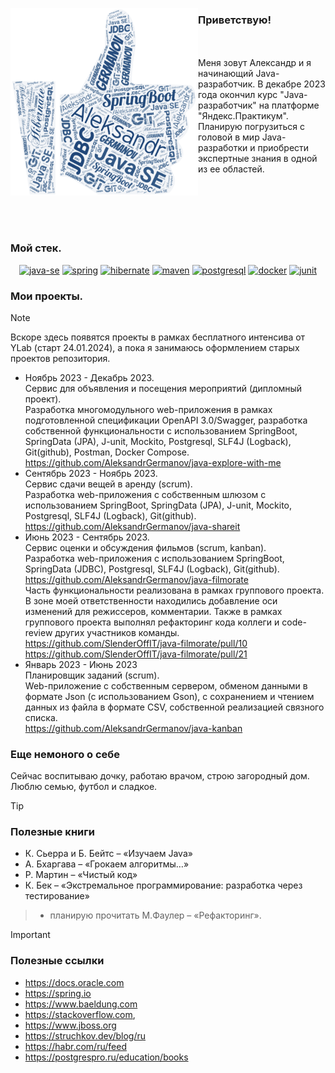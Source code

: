 

<img
width="300"
height="300"
align="left"
src="/img/GithubProfileOpening.png"></img>
### Приветствую!
<br>
<br>
Меня зовут Александр и я начинающий Java-разработчик. В декабре 2023 года окончил курс "Java-разработчик" на платформе "Яндекс.Практикум".
Планирую погрузиться с головой в мир Java-разработки и приобрести экспертные знания в одной из ее областей.
<br>
<br>
<br>
<br>
<br>
<br>

### Moй стек.
<div align="center">
  
<a href="">![java-se](https://img.shields.io/badge/java--se-maker?style=for-the-badge&logo=oracle&labelColor=rgb(75%2C130%2C200)&color=rgb(39%2C77%2C126)&link=https%3A%2F%2Fhibernate.org%2F)</a>
<a href="">![spring](https://img.shields.io/badge/spring-maker?style=for-the-badge&logo=spring&logoColor=rgb(255%2C255%2C255)&labelColor=rgb(75%2C130%2C200)&color=rgb(39%2C77%2C126)&link=https%3A%2F%2Fspring.io%2F)</a>
<a href="">![hibernate](https://img.shields.io/badge/Hibernate-maker?style=for-the-badge&logo=hibernate&labelColor=rgb(75%2C130%2C200)&color=rgb(39%2C77%2C126)&link=https%3A%2F%2Fhibernate.org%2F)</a>
<a href="">![maven](https://img.shields.io/badge/maven-maker?style=for-the-badge&logo=apache&logoColor=rgb(255%2C255%2C255)&labelColor=rgb(75%2C130%2C200)&color=rgb(39%2C77%2C126)&link=https%3A%2F%2Fmaven.apache.org%2F)</a>
<a href="">![postgresql](https://img.shields.io/badge/postgresql-maker?style=for-the-badge&logo=postgresql&logoColor=rgb(255%2C255%2C255)&labelColor=rgb(75%2C130%2C200)&color=rgb(39%2C77%2C126)&link=https%3A%2F%2Fwww.postgresql.org%2F)</a>
<a href="">![docker](https://img.shields.io/badge/docker-maker?style=for-the-badge&logo=docker&logoColor=rgb(255%2C255%2C255)&labelColor=rgb(75%2C130%2C200)&color=rgb(39%2C77%2C126)&link=https%3A%2F%2Fwww.docker.com%2F)</a>
<a href="">![junit](https://img.shields.io/badge/junit-maker?style=for-the-badge&logo=junit5&logoColor=rgb(255%2C255%2C255)&labelColor=rgb(75%2C130%2C200)&color=rgb(39%2C77%2C126)&link=https%3A%2F%2Fjunit.org%2Fjunit5%2F)</a>

</div>


### Мои проекты.

>[!NOTE]
>Вскоре здесь появятся проекты в рамках бесплатного интенсива от YLab (старт 24.01.2024), а пока я занимаюсь оформлением старых проектов репозитория.

- Ноябрь 2023 - Декабрь 2023.<br>
Сервис для объявления и посещения мероприятий (дипломный проект).<br>
Разработка многомодульного web-приложения в рамках подготовленной спецификации
OpenAPI 3.0/Swagger, разработка собственной функциональности с использованием
SpringBoot, SpringData (JPA), J-unit, Mockito, Postgresql, SLF4J (Logback), Git(github), Postman,
Docker Compose.<br>
https://github.com/AleksandrGermanov/java-explore-with-me
- Сентябрь 2023 - Ноябрь 2023. <br>
Сервис сдачи вещей в аренду (scrum).<br>
Разработка web-приложения с собственным шлюзом с использованием SpringBoot, SpringData
(JPA), J-unit, Mockito, Postgresql, SLF4J (Logback), Git(github).<br>
https://github.com/AleksandrGermanov/java-shareit
- Июнь 2023 - Сентябрь 2023.<br>
Сервис оценки и обсуждения фильмов (scrum, kanban).<br>
Разработка web-приложения с использованием SpringBoot, SpringData (JDBC), Postgresql, SLF4J
(Logback), Git(github).<br>
https://github.com/AleksandrGermanov/java-filmorate<br>
Часть функциональности реализована в рамках группового проекта. В зоне моей
ответственности находились добавление оси изменений для режиссеров, комментарии. Также
в рамках группового проекта выполнял рефакторинг кода коллеги и сode-review других
участников команды.<br>
https://github.com/SlenderOffIT/java-filmorate/pull/10<br>
https://github.com/SlenderOffIT/java-filmorate/pull/21<br>
- Январь 2023 - Июнь 2023 <br>
Планировщик заданий (scrum).<br>
Web-приложение с собственным сервером, обменом данными в формате Json (с
использованием Gson), с сохранением и чтением данных из файла в формате CSV, собственной
реализацией связного списка.<br>
https://github.com/AleksandrGermanov/java-kanban

### Еще немоного о себе
Сейчас воспитываю дочку, работаю врачом, строю загородный дом. Люблю семью, футбол и сладкое.

>[!TIP]
>### Полезные книги
> - К. Сьерра и Б. Бейтс – «Изучаем Java»
> - А. Бхаргава – «Грокаем алгоритмы…»
> - Р. Мартин – «Чистый код»
> - К. Бек – «Экстремальное программирование: разработка через тестирование»

> - планирую прочитать M.Фаулер – «Рефакторинг».


>[!IMPORTANT]
>### Полезные ссылки
> -  https://docs.oracle.com
> -  https://spring.io
> -  https://www.baeldung.com
> -  https://stackoverflow.com,
> -  https://www.jboss.org
> -  https://struchkov.dev/blog/ru
> -  https://habr.com/ru/feed
> -  https://postgrespro.ru/education/books


<!--
**AleksandrGermanov/AleksandrGermanov** is a ✨ _special_ ✨ repository because its `README.md` (this file) appears on your GitHub profile.

Here are some ideas to get you started:

- 🔭 I’m currently working on ...
- 🌱 I’m currently learning ...
- 👯 I’m looking to collaborate on ...
- 🤔 I’m looking for help with ...
- 💬 Ask me about ...
- 📫 How to reach me: ...
- 😄 Pronouns: ...
- ⚡ Fun fact: ...
-->
